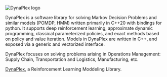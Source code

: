 ![DynaPlex logo](profile/logo.svg)

DynaPlex is a software library for solving Markov Decision Problems and similar models (POMDP, HMM) written primarily in C++20 with bindings for python. It supports deep reinforcement learning, approximate dynamic programming, classical parameterized policies, and exact methods based on policy and value iteration. Models in DynaPlex are written in C++, and exposed via a generic and vectorized interface.

DynaPlex focuses on solving problems arising in Operations Management: Supply Chain, Transportation and Logistics, Manufacturing, etc.

[DynaPlex](https://github.com/DynaPlex/DynaPlex), a Reinforcement Learning Moddeling Library.
